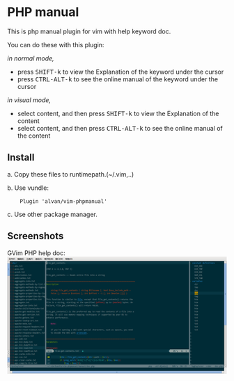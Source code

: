 PHP manual
==========

This is php manual plugin for vim with help keyword doc.

You can do these with this plugin:

_in normal mode,_

* press <kbd>SHIFT-k</kbd> to view the Explanation of the keyword under the cursor
* press <kbd>CTRL-ALT-k</kbd> to see the online manual of the keyword under the cursor

_in visual mode,_

* select content, and then press <kbd>SHIFT-k</kbd> to view the Explanation of the content
* select content, and then press <kbd>CTRL-ALT-k</kbd> to see the online manual of the content

Install
-------

a. Copy these files to runtimepath.(~/.vim,..) 

b. Use vundle:

        Plugin 'alvan/vim-phpmanual'

c. Use other package manager.

Screenshots
-----------

GVim PHP help doc:
![doc.png](/screenshots/20140725/doc.png)
